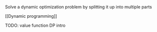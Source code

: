 Solve a dynamic optimization problem by splitting it up into multiple parts

[[Dynamic programming]]

TODO: value function DP intro